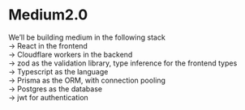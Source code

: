 # Medium2.0
We’ll be building medium in the following stack <br>
-> React in the frontend <br>
-> Cloudflare workers in the backend <br>
-> zod as the validation library, type inference for the frontend types <br>
-> Typescript as the language <br>
-> Prisma as the ORM, with connection pooling <br>
-> Postgres as the database <br>
-> jwt for authentication
 
